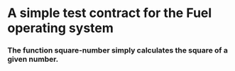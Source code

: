 # A simple test contract for the Fuel operating system
### The function square-number simply calculates the square of a given number.
